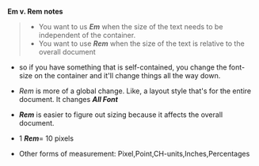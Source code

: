 **Em v. Rem notes**

> - You want to us _**Em**_ when the size of the text needs to be independent of the container.
> - You want to use _**Rem**_ when the size of the text is relative to the overall document
- so if you have something that is self-contained, you change the font-size on the container and it'll change things all the way down.
- _Rem_ is more of a global change. Like, a layout style that's for the entire document. It changes _**All Font**_ 
- **_Rem_** is easier to figure out sizing because it affects the overall document. 

- 1 _**Rem**_= 10 pixels
- Other forms of measurement: Pixel,Point,CH-units,Inches,Percentages
